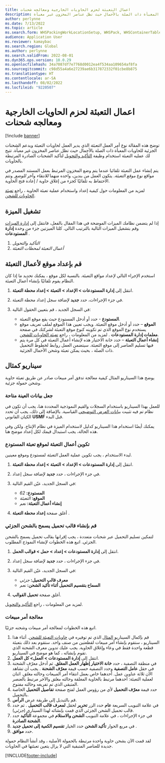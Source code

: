 ```yaml
---
title: اعمال التعبئة لحزم الحاويات الخارجية ومعالجه شحنات
description: توضح هذه المقالة نوع أمر العمل "التعبئة‬" ، الذي يدير العمل لحاويات التعبئة ويدعم الشحنات الجزئية للحاويات المعبأة ذات الصلة بالأحمال حيث تظل عناصر المخزون غير معبأة.
author: perlynne
ms.date: 7/13/2022
ms.topic: article
ms.search.form: WHSPackingWorkLocationSetup, WHSPack, WHSContainerTable
audience: Application User
ms.reviewer: kamaybac
ms.search.region: Global
ms.author: perlynne
ms.search.validFrom: 2022-08-01
ms.dyn365.ops.version: 10.0.29
ms.openlocfilehash: 34a7087df7e7768d0012ea4f534aa109654af8fa
ms.sourcegitcommit: c98d55a4a6e27239ae6b317872332f01cbe8b875
ms.translationtype: HT
ms.contentlocale: ar-SA
ms.lasthandoff: 08/02/2022
ms.locfileid: "9220507"
---
```

# <a name="packing-work-for-packing-outbound-containers-and-processing-shipments"></a>اعمال التعبئة لحزم الحاويات الخارجية ومعالجه شحنات

[!include [banner](../../includes/banner.md)]

توضح هذه المقالة نوع أمر العمل *التعبئة‬* الذي يدير العمل لحاويات التعبئة ويدعم الشحنات الجزئية للحاويات المعبأة ذات الصلة بالأحمال حيث تظل عناصر المخزون غير معبأة. تتيح لك عمليه التعبئة استخدام وظيفة [التأكيد والتحويل‬](confirm-and-transfer.md) لتأكيد الشحنات الصادرة المرتبطة بالحاويات.

يتم إنشاء عمل التعبئة تلقائيا عندما يتم وضع المخزون المرتبط بعمل المستند المصدر في مواقع نوع *موقع التعبئة*. يتكون العمل من بندين، واحده منهما *للانتقاء* وآخر *للوضع*, وتتم الاحتفاظ به تلقائيًا كجزء من إغلاق حاوية / إعادة فتح الحاوية.

لمزيد من المعلومات حول كيفية إعداد واستخدام عملية تعبئة الحاوية ، راجع [تعبئة الحاويات للشحن](packing-containers.md).

## <a name="turn-on-the-feature"></a>تشغيل الميزة

إذا لم يتضمن نظامك الميزات الموضحة في هذا المقال بالفعل، فانتقل إلى [إدارة الميزات](../../fin-ops-core/fin-ops/get-started/feature-management/feature-management-overview.md) وقم بتشغيل الميزات التالية بالترتيب التالي. كلتا الميزتين جزء من وحدة **إدارة المستودعات** .

1. *التأكيد والتحويل*
1. *أعمال التعبئة لمحطات التعبئة*

## <a name="set-up-a-location-for-packing-work"></a>قم بإعداد موقع لأعمال التعبئة

استخدم الإجراء التالي لإعداد مواقع التعبئة. بالنسبة لكل موقع ، يمكنك تحديد ما إذا كان النظام يقوم تلقائيًا بإنشاء أعمال التعبئة.

1. انتقل إلى **إدارة المستودعات \> الإعداد \> التعبئة \> إعداد محطة التعبئة‬**.
1. في جزء الإجراءات، حدد **جديد** لإضافة سجل إعداد محطة التعبئة.
1. في السجل الجديد ، قم بتعيين الحقول التالية:

    - **المستودع** - حدد أو أدخل المستودع حيث يقع موقع التعبئة.
    - **الموقع** – حدد أو أدخل موقع التعبئة. ويجب تعيين هذا الموقع لملف تعريف موقع يستخدم نوع الموقع الذي تم تكوينه كنوع موقع التعبئة لشركتك في صفحة **معلمات إدارة المستودعات** . لمزيد من المعلومات ، راجع [تعبئة الحاويات للشحن](packing-containers.md).
    - **إنشاء أعمال التعبئة** – حدد خانة الاختيار هذه لإنشاء أعمال التعبئة في كل مرة يتم فيها تسليم العناصر إلى موقع التعبئة. سيتضمن العمل روابط لخطوط التحميل ذات الصلة ، بحيث يمكن تعبئة وشحن الأحمال الجزئية.

## <a name="example-scenario"></a>سيناريو كمثال

يوضح هذا السيناريو المثال كيفية معالجة تدفق أمر مبيعات صادر عن طريق تعبئة حاوية وشحن حمولة جزئية.

### <a name="make-sample-data-available"></a>جعل بيانات العينة متاحة

للعمل بهذا السيناريو باستخدام السجلات والقيم النموذجية المحددة هنا، يجب أن تكون في نظام تم فيه تثبيت [بيانات العرض التوضيحي](../../fin-ops-core/fin-ops/get-started/demo-data.md) القياسية. بالإضافة إلى ذلك، يجب أن تحدد الكيان القانوني **USMF** قبل البدء.

يمكنك أيضًا استخدام هذا السيناريو كدليل لاستخدام الميزة في نظام الإنتاج. ولكن وفي هذه الحالة، يجب استبدال قيمك لكل إعداد موضح هنا.

### <a name="configure-packing-work-for-warehouse-packing-location"></a>تكوين أعمال التعبئة لموقع تعبئة المستودع

لبدء الاستخدام ، يجب تكوين عملية العمل *التعبئة* لمستودع وموقع معينين.

1. انتقل إلى **إدارة المستودعات \> الإعداد \> التعبئة \> إعداد محطة التعبئة‬**.
1. في جزء الإجراءات ، حدد **جديد** لإضافة سجل إعداد.
1. في السجل الجديد، عيّن القيم التالية:

    - **المستودع:** *62*
    - **الموقع:** *التعبئة*
    - **إنشاء أعمال التعبئة:** *نعم*

1. أغلق صفحة **إعداد محطة التعبئة** .

### <a name="create-a-load-template-that-allows-partial-shipping"></a>قم بإنشاء قالب تحميل يسمح بالشحن الجزئي

لتمكين تسليم التحميل عبر شحنات متعددة ، يجب إقرانها بقالب تحميل يسمح بالشحن الجزئي. اتبع هذه الخطوات لإنشاء النموذج المطلوب.

1. انتقل إلى **إدارة المستودعات \> إعداد \> حمل \> قوالب الحمل**.
1. في جزء الإجراءات ، حدد **جديد** لإضافة سجل إعداد.
1. في السجل الجديد، عيّن القيم التالية:

    - **معرف قالب التحميل:** *جزئي‬*
    - **السماح بتقسيم التحميل أثناء تأكيد الشحن:** *نعم*

1. أغلق صفحة **تحميل القوالب**.

لمزيد من المعلومات ، راجع [التأكيد والتحويل](Confirm-and-transfer.md).

### <a name="process-a-sales-order"></a>معالجة أمر مبيعات

اتبع هذه الخطوات لمعالجة أمر مبيعات وشحنه جزئيًا.

1. قم بإكمال السيناريو [المثال](packing-containers.md#scenario) الذي تم توفيره في [حاويات التعبئة للشحن](packing-containers.md). أثناء هذا السيناريو ، ستقوم بإنشاء أمر مبيعات لقطعتين من صنف واحد. ستقوم بعد ذلك بتعبئة قطعة واحدة فقط في وعاء وإغلاق الحاوية. يجب عليك تدوين معرف الشحنة الذي تقوم بإنشائه ، كما هو موضح في السيناريو.
1. انتقل إلى **إدارة المستودعات \> العمل\> كل العمل**.
1. في منطقة التصفية ، حدد **خانة الاختيار إظهار العمل المغلق**. ثم أدخل معرّف الشحنة في حقل **عامل التصفية** وحدد التصفية حسب قيمة **معرّف الشحنة** . يجب أن تشاهد الآن ثلاثة عناوين عمل. أحدهما خاص بعمل انتقاء أمر المبيعات وحالته *مغلق*. اثنان لعملية التعبئة: أحدهما مرتبط بالحاوية المغلقة وحالته *مغلق* والآخر مرتبط بالعنصر المتبقي الذي تم تفريغه وحالته *مفتوح*.
1. حدد قيمة **معرّف التحميل** لأي من رؤوس العمل لفتح صفحة **تفاصيل التحميل** الخاصة بالتحميل.
1. قم بالتبديل إلى طريقة عرض **الرأس**.
1. في علامة التبويب السريعة **عام** حدد الزر **تحرير** لحقل **لمعرف قالب التحميل** . ثم حدد قالب تحميل الشحن الجزئي الذي قمت بإنشائه لهذا السيناري (*جزئي*).
1. في جزء الإجراءات ، في علامة التبويب **الشحن والاستلام** في مجموعة **التأكيد** حدد **الشحنة الصادرة‬**.
1. في مربع الحوار **تأكيد الشحن** حدد الخيار **تقسيم الكمية إلى تحميل جديد** .
1. حدد **موافق**.

لقد قمت الآن بشحن حاوية واحدة مرتبطة بالحمولة الأصلية ، وقد أنشأ النظام حمولة جديدة للعناصر المتبقية التي لا يزال يتعين تعبئتها في الحاويات.

[!INCLUDE[footer-include](../../includes/footer-banner.md)]
